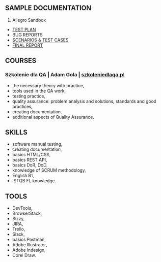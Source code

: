 ## SAMPLE DOCUMENTATION
 1. Allegro Sandbox
  - [TEST PLAN](https://drive.google.com/file/d/1-s2s8lVzpFRegnFMxN1YCuPg4b_tmuGn/view?usp=sharing)
  - BUG REPORTS
  - [SCENARIOS & TEST CASES](https://docs.google.com/spreadsheets/d/1FmLWuQ268Wn0Bb6EBjwYPOnK8qdyLQ_-/edit?usp=sharing&ouid=109511356163901530837&rtpof=true&sd=true)
  - [FINAL REPORT](https://drive.google.com/file/d/1aOnrtaCJJ3sIZVQKmeEUxyYZN-QsoaHf/view?usp=sharing)
## COURSES
### Szkolenie dla QA | Adam Gola | [szkoleniedlaqa.pl](https://szkoleniedlaqa.pl/)
 - the necessary theory with practice,
 - tools used in the QA work,
 - testing practice,
 - quality assurance: problem analysis and solutions, standards 
   and good practices,
 - creating documentation,
 - additional aspects of Quality Assurance.
 ## SKILLS
 - software manual testing,
 - creating documentation,
 - basics HTML/CSS,
 - basics REST API,
 - basics DoR, DoD,
 - knowledge of SCRUM methodology,
 - English B1,
 - ISTQB FL knowledge.
 ## TOOLS
 - DevTools,
 - BrowserStack,
 - Sizzy,
 - JIRA,
 - Trello,
 - Slack,
 - basics Postman,
 - Adobe Illustrator,
 - Adobe Indesign,
 - Corel Draw.
   
